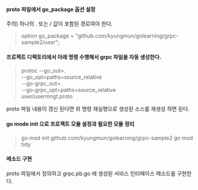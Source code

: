 #### proto 파일에서 go_package 옵션 설정
주의) 하나의 . 또는 / 값이 포함된 경로여야 한다.

> option go_package = "github.com/kyungmun/golearning/grpc-sample2/user";

#### 프로젝트 디렉토리에서 아래 명령 수행해서 grpc 파일을 자동 생성한다.
> protoc --go_out=. \
       --go_opt=paths=source_relative \
       --go-grpc_out=. \
       --go-grpc_opt=paths=source_relative \
       user/usermngt.proto

proto 파일 내용이 갱신 된다면 위 명령 재실행으로 생성된 소스를 재생성 하면 된다.

#### go mode init 으로 프로젝트 모듈 설정과 필요한 모듈 정리
> go mod init github.com/kyungmun/golearning/grpc-sample2
> go mod tidy

#### 메소드 구현
proto 파일에서 정의하고 grpc.pb.go 에 생성된 서비스 인터페이스 메소드를 구현한다.